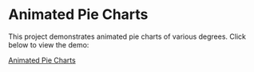 # Animated Pie Charts

This project demonstrates animated pie charts of various degrees. Click below to view the demo:

[Animated Pie Charts](https://60ff341e8c9a160007e31c29--quirky-hoover-421487.netlify.app/)
